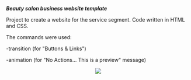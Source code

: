 ***Beauty salon business website template***

Project to create a website for the service segment. Code written in HTML and CSS.

The commands were used:

-transition (for "Buttons & Links")

-animation (for "No Actions... This is a preview" message)

<div align="center">
    <img src="assets/images/overwies.jpg" />
</div>
